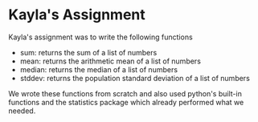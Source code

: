 # Kayla's Assignment

Kayla's assignment was to write the following functions

- sum: returns the sum of a list of numbers
- mean: returns the arithmetic mean of a list of numbers
- median: returns the median of a list of numbers
- stddev: returns the population standard deviation of a list of numbers

We wrote these functions from scratch and also used python's built-in functions and the statistics package which already performed what we needed.